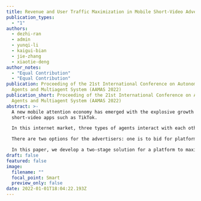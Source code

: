 ```yaml
---
title: Revenue and User Traffic Maximization in Mobile Short-Video Advertising
publication_types:
  - "1"
authors:
  - dezhi-ran
  - admin
  - yunqi-li
  - kaigui-bian
  - jie-zhang
  - xiaotie-deng
author_notes:
  - "Equal Contribution"
  - "Equal Contribution"
publication: Proceeding of the 21st International Conference on Autonomous
  Agents and Multiagent System (AAMAS 2022)
publication_short: Proceeding of the 21st International Conference on Autonomous
  Agents and Multiagent System (AAMAS 2022)
abstract: >-
  A new mobile attention economy has emerged with the explosive growth of
  short-video apps such as TikTok. 

  In this internet market, three types of agents interact with each other: the platform, influencers, and advertisers. A short-video platform encourages its influencers to attract users by creating appealing content through short-form videos and allows advertisers to display their ads in short-form videos. 

  There are two options for the advertisers: one is to bid for platform advert slots in a similar way to search engine auctions; the other is to pay an influencer to make engaging short videos and promote them through the influencer's channel. The second option will generate a higher conversion ratio if advertisers choose the right influencers whose followers match their target market. Although displaying influencer ads will generate less revenue, it is more engaging than platform ads, which is better for maintaining user traffic. Therefore, it is crucial for a platform to balance these factors by establishing a sustainable business agreement with its influencers and advertisers.

  In this paper, we develop a two-stage solution for a platform to maximize short-term revenue and long-term user traffic maintenance. In the first stage, we estimate the impact of user traffic generated by displaying influencer ads and characterize the user traffic the platform should allocate to influencers for overall revenue maximization. In the second stage, we devise an optimal (1-1/e)-competitive algorithm for ad slot allocation. To complement this analysis, we examine the ratio of the revenue generated by our online algorithm to the optimal offline revenue. Our simulation results show that this ratio is 0.94 on average, which is much higher than (1-1/e) and outperforms four baseline algorithms. 
draft: false
featured: false
image:
  filename: ""
  focal_point: Smart
  preview_only: false
date: 2022-01-01T18:04:22.193Z
---
```

